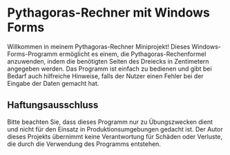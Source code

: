 # Pythagoras-Rechner mit Windows Forms

Willkommen in meinem Pythagoras-Rechner Miniprojekt! Dieses Windows-Forms-Programm ermöglicht es einem, die Pythagoras-Rechenformel anzuwenden, indem die benötigten Seiten des Dreiecks in Zentimetern angegeben werden. Das Programm ist einfach zu bedienen und gibt bei Bedarf auch hilfreiche Hinweise, falls der Nutzer einen Fehler bei der Eingabe der Daten gemacht hat.

## Haftungsausschluss
Bitte beachten Sie, dass dieses Programm nur zu Übungszwecken dient und nicht für den Einsatz in Produktionsumgebungen gedacht ist. Der Autor dieses Projekts übernimmt keine Verantwortung für Schäden oder Verluste, die durch die Verwendung des Programms entstehen.
